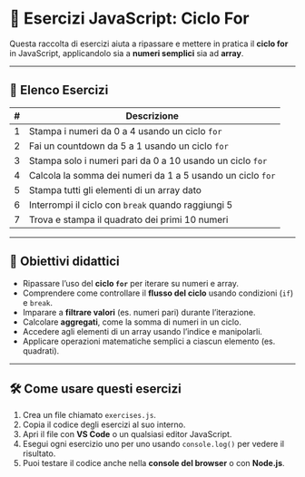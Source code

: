 # 🚀 Esercizi JavaScript: Ciclo For

Questa raccolta di esercizi aiuta a ripassare e mettere in pratica il **ciclo for** in JavaScript, applicandolo sia a **numeri semplici** sia ad **array**.

---

## 📝 Elenco Esercizi

| #   | Descrizione                                                                                  |
|-----|----------------------------------------------------------------------------------------------|
| 1   | Stampa i numeri da 0 a 4 usando un ciclo `for`                                               |
| 2   | Fai un countdown da 5 a 1 usando un ciclo `for`                                             |
| 3   | Stampa solo i numeri pari da 0 a 10 usando un ciclo `for`                                    |
| 4   | Calcola la somma dei numeri da 1 a 5 usando un ciclo `for`                                   |
| 5   | Stampa tutti gli elementi di un array dato                                                  |
| 6   | Interrompi il ciclo con `break` quando raggiungi 5                                           |
| 7   | Trova e stampa il quadrato dei primi 10 numeri                                              |

---

## 🎯 Obiettivi didattici

- Ripassare l’uso del **ciclo `for`** per iterare su numeri e array.  
- Comprendere come controllare il **flusso del ciclo** usando condizioni (`if`) e `break`.  
- Imparare a **filtrare valori** (es. numeri pari) durante l’iterazione.  
- Calcolare **aggregati**, come la somma di numeri in un ciclo.  
- Accedere agli elementi di un array usando l’indice e manipolarli.  
- Applicare operazioni matematiche semplici a ciascun elemento (es. quadrati).

---

## 🛠️ Come usare questi esercizi

1. Crea un file chiamato `exercises.js`.  
2. Copia il codice degli esercizi al suo interno.  
3. Apri il file con **VS Code** o un qualsiasi editor JavaScript.  
4. Esegui ogni esercizio uno per uno usando `console.log()` per vedere il risultato.  
5. Puoi testare il codice anche nella **console del browser** o con **Node.js**.